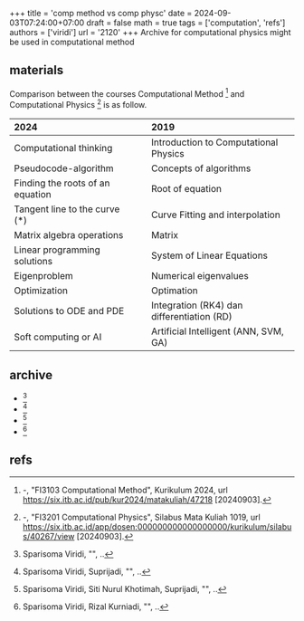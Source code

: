 +++
title = 'comp method vs comp physc'
date = 2024-09-03T07:24:00+07:00
draft = false
math = true
tags = ['computation', 'refs']
authors = ['viridi']
url = '2120'
+++
Archive for computational physics might be used in computational method<!--more-->


## materials
Comparison between the courses Computational Method [^curr_2024] and Computational Physics [^curr_2019] is as follow.

2024 | &nbsp;&nbsp;&nbsp; | 2019
:- | :-: | :-
Computational thinking | | Introduction to Computational Physics
Pseudocode-algorithm | | Concepts of algorithms
Finding the roots of an equation | | Root of equation
Tangent line to the curve (\*) | | Curve Fitting and interpolation
Matrix algebra operations | | Matrix
Linear programming solutions | | System of Linear Equations
Eigenproblem | | Numerical eigenvalues
Optimization | | Optimation
Solutions to ODE and PDE | | Integration (RK4) dan differentiation (RD)
Soft computing or AI | | Artificial Intelligent (ANN, SVM, GA)

## archive
+ [^viridi_2016a]
+ [^viridi_2015]
+ [^viridi_2016b]
+ [^viridi_2017]


## refs
[^curr_2024]: -, "FI3103 Computational Method", Kurikulum 2024, url https://six.itb.ac.id/pub/kur2024/matakuliah/47218 [20240903].
[^curr_2019]: -, "FI3201 Computational Physics", Silabus Mata Kuliah 1019, url https://six.itb.ac.id/app/dosen:000000000000000000/kurikulum/silabus/40267/view [20240903].
[^viridi_2016a]: Sparisoma Viridi, "", ..
[^viridi_2015]: Sparisoma Viridi, Suprijadi, "", ..
[^viridi_2016b]: Sparisoma Viridi, Siti Nurul Khotimah, Suprijadi, "", ..
[^viridi_2017]: Sparisoma Viridi, Rizal Kurniadi, "", ..